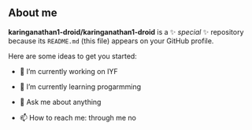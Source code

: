 ##  About me


**karinganathan1-droid/karinganathan1-droid** is a ✨ _special_ ✨ repository because its `README.md` (this file) appears on your GitHub profile.

Here are some ideas to get you started:

- 🔭 I’m currently working on IYF
- 🌱 I’m currently learning progarmming
  
- 💬 Ask me about anything
- 📫 How to reach me: through me no

  
  
